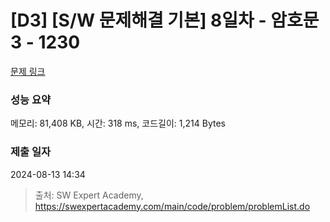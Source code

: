 # [D3] [S/W 문제해결 기본] 8일차 - 암호문3 - 1230 

[문제 링크](https://swexpertacademy.com/main/code/problem/problemDetail.do?contestProbId=AV14zIwqAHwCFAYD) 

### 성능 요약

메모리: 81,408 KB, 시간: 318 ms, 코드길이: 1,214 Bytes

### 제출 일자

2024-08-13 14:34



> 출처: SW Expert Academy, https://swexpertacademy.com/main/code/problem/problemList.do